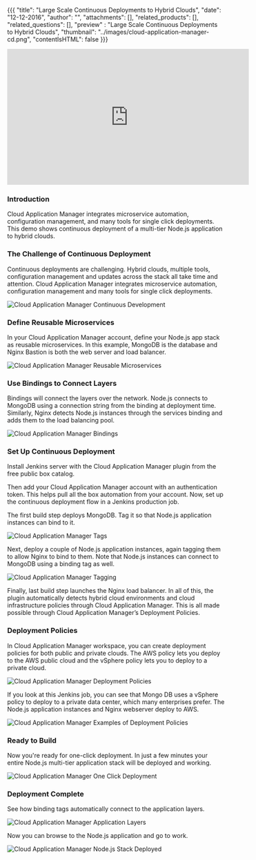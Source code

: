 {{{
  "title": "Large Scale Continuous Deployments to Hybrid Clouds",
  "date": "12-12-2016",
  "author": "",
  "attachments": [],
  "related_products": [],
  "related_questions": [],
  "preview" : "Large Scale Continuous Deployments to Hybrid Clouds",
  "thumbnail": "../images/cloud-application-manager-cd.png",
  "contentIsHTML": false
}}}

<iframe width="560" height="315" src="https://player.vimeo.com/video/137891194" frameborder="0" allowfullscreen></iframe>

### Introduction

Cloud Application Manager integrates microservice automation, configuration management, and many tools for single click deployments. This demo shows continuous deployment of a multi-tier Node.js application to hybrid clouds.

### The Challenge of Continuous Deployment

Continuous deployments are challenging. Hybrid clouds, multiple tools, configuration management and updates across the stack all take time and attention. Cloud Application Manager integrates microservice automation, configuration management and many tools for single click deployments.

![Cloud Application Manager Continuous Development](../images/cloud-application-manager-cd.png)

### Define Reusable Microservices

In your Cloud Application Manager account, define your Node.js app stack as reusable microservices. In this example, MongoDB is the database and Nginx Bastion is both the web server and load balancer.

![Cloud Application Manager Reusable Microservices](../images/cloud-application-manager-nodjs-stack.png)

### Use Bindings to Connect Layers

Bindings will connect the layers over the network. Node.js connects to MongoDB using a connection string from the binding at deployment time. Similarly, Nginx detects Node.js instances through the services binding and adds them to the load balancing pool.

![Cloud Application Manager Bindings](../images/cloud-application-manager-bindings.png)

### Set Up Continuous Deployment
Install Jenkins server with the Cloud Application Manager plugin from the free public box catalog.

Then add your Cloud Application Manager account with an authentication token. This helps pull all the box automation from your account. Now, set up the continuous deployment flow in a Jenkins production job.

The first build step deploys MongoDB. Tag it so that Node.js application instances can bind to it.

![Cloud Application Manager Tags](../images/cloud-application-manager-tag1.png)

Next, deploy a couple of Node.js application instances, again tagging them to allow Nginx to bind to them. Note that Node.js instances can connect to MongoDB using a binding tag as well.

![Cloud Application Manager Tagging](../images/cloud-application-manager-tags2.png)

Finally, last build step launches the Nginx load balancer.
In all of this, the plugin automatically detects hybrid cloud environments and cloud infrastructure policies through Cloud Application Manager. This is all made possible through Cloud Application Manager’s Deployment Policies.

### Deployment Policies

In Cloud Application Manager workspace, you can create deployment policies for both public and private clouds. The AWS policy lets you deploy to the AWS public cloud and the vSphere policy lets you to deploy to a private cloud.

![Cloud Application Manager Deployment Policies](../images/cloud-application-manager-deployment-policies.png)

If you look at this Jenkins job, you can see that Mongo DB uses a vSphere policy to deploy to a private data center, which many enterprises prefer. The Node.js application instances and Nginx webserver deploy to AWS.

![Cloud Application Manager Examples of Deployment Policies](../images/cloud-application-manager-policies-example.png)

### Ready to Build

Now you're ready for one-click deployment. In just a few minutes your entire Node.js multi-tier application stack will be deployed and working.

![Cloud Application Manager One Click Deployment](../images/cloud-application-manager-build-now.png)

### Deployment Complete

See how binding tags automatically connect to the application layers.

![Cloud Application Manager Application Layers](../images/cloud-application-manager-tags3.png)

Now you can browse to the Node.js application and go to work.

![Cloud Application Manager Node.js Stack Deployed](../images/cloud-application-manager-nodejs.png)
